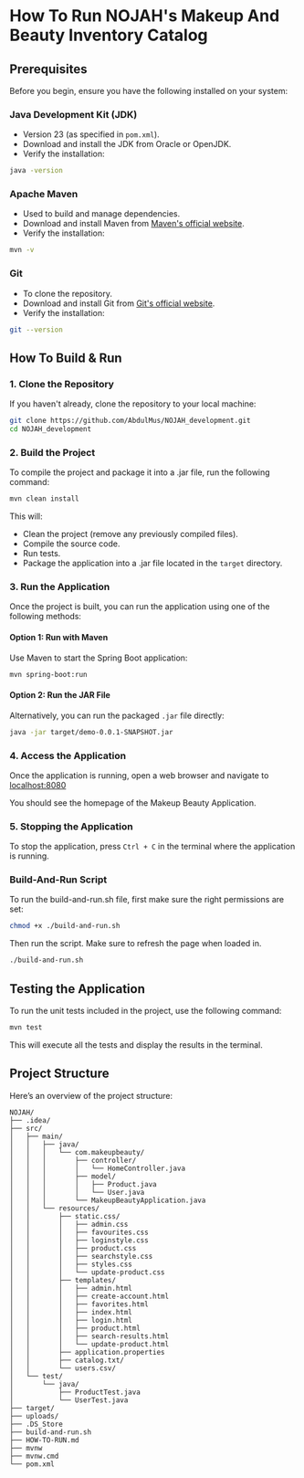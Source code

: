 
# How To Run NOJAH's Makeup And Beauty Inventory Catalog

## Prerequisites

Before you begin, ensure you have the following installed on your system:

### Java Development Kit (JDK)
- Version 23 (as specified in `pom.xml`).
- Download and install the JDK from Oracle or OpenJDK.
- Verify the installation:

```bash
java -version
```

### Apache Maven
- Used to build and manage dependencies.
- Download and install Maven from [Maven's official website](https://maven.apache.org/).
- Verify the installation:

```bash
mvn -v
```

### Git
- To clone the repository.
- Download and install Git from [Git's official website](https://git-scm.com/).
- Verify the installation:

```bash
git --version
```

## How To Build & Run 

### 1. Clone the Repository
If you haven't already, clone the repository to your local machine:

```bash
git clone https://github.com/AbdulMus/NOJAH_development.git
cd NOJAH_development
```

### 2. Build the Project
To compile the project and package it into a .jar file, run the following command:

```bash
mvn clean install
```

This will:
- Clean the project (remove any previously compiled files).
- Compile the source code.
- Run tests.
- Package the application into a .jar file located in the `target` directory.

### 3. Run the Application
Once the project is built, you can run the application using one of the following methods:

#### Option 1: Run with Maven
Use Maven to start the Spring Boot application:

```bash
mvn spring-boot:run
```

#### Option 2: Run the JAR File
Alternatively, you can run the packaged `.jar` file directly:

```bash
java -jar target/demo-0.0.1-SNAPSHOT.jar
```

### 4. Access the Application
Once the application is running, open a web browser and navigate to [localhost:8080](http://localhost:8080)

You should see the homepage of the Makeup Beauty Application.

### 5. Stopping the Application
To stop the application, press `Ctrl + C` in the terminal where the application is running.

### Build-And-Run Script
To run the build-and-run.sh file, first make sure the right permissions are set:

```bash
chmod +x ./build-and-run.sh
```

Then run the script. Make sure to refresh the page when loaded in.
```bash
./build-and-run.sh
```

## Testing the Application
To run the unit tests included in the project, use the following command:

```bash
mvn test
```

This will execute all the tests and display the results in the terminal.

## Project Structure
Here’s an overview of the project structure:

```plaintext
NOJAH/
├── .idea/
├── src/                                                    
│   ├── main/                                               
│   │   ├── java/                                           
│   │   │   └── com.makeupbeauty/                           
│   │   │       ├── controller/                             
│   │   │       │   └── HomeController.java                             
│   │   │       ├── model/                                  
│   │   │       │   ├── Product.java                          
│   │   │       │   └── User.java                       
│   │   │       └── MakeupBeautyApplication.java           
│   │   └── resources/                               
│   │       ├── static.css/                           
│   │       │   ├── admin.css                       
│   │       │   ├── favourites.css                  
│   │       │   ├── loginstyle.css                  
│   │       │   ├── product.css                     
│   │       │   ├── searchstyle.css                 
│   │       │   ├── styles.css                      
│   │       │   └── update-product.css              
│   │       ├── templates/                           
│   │       │   ├── admin.html                       
│   │       │   ├── create-account.html                       
│   │       │   ├── favorites.html                 
│   │       │   ├── index.html                  
│   │       │   ├── login.html                    
│   │       │   ├── product.html                
│   │       │   ├── search-results.html              
│   │       │   └── update-product.html              
│   │       ├── application.properties               
│   │       ├── catalog.txt/                           
│   │       └── users.csv/                          
│   └── test/                                              
│       └── java/                                           
│           ├── ProductTest.java                          
│           └── UserTest.java
├── target/ 
├── uploads/                           
├── .DS_Store
├── build-and-run.sh
├── HOW-TO-RUN.md
├── mvnw
├── mvnw.cmd                                                
└── pom.xml                                             
```
